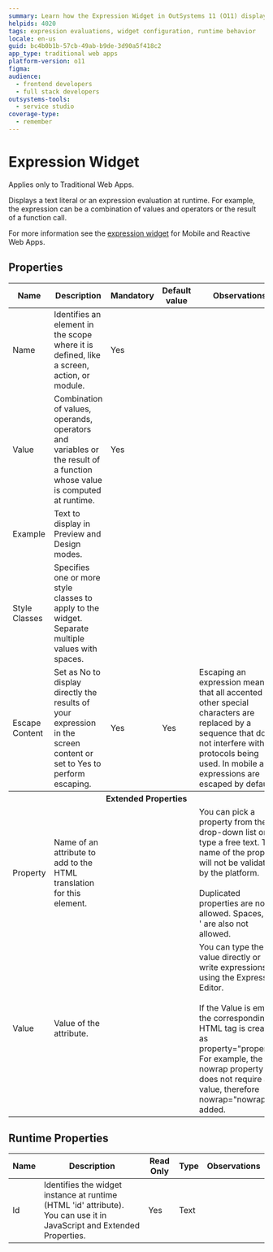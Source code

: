 ```yaml
---
summary: Learn how the Expression Widget in OutSystems 11 (O11) displays runtime text literals or expression evaluations in Traditional Web Apps.
helpids: 4020
tags: expression evaluations, widget configuration, runtime behavior
locale: en-us
guid: bc4b0b1b-57cb-49ab-b9de-3d90a5f418c2
app_type: traditional web apps
platform-version: o11
figma:
audience:
  - frontend developers
  - full stack developers
outsystems-tools:
  - service studio
coverage-type:
  - remember
---
```


# Expression Widget

<div class="info" markdown="1">

Applies only to Traditional Web Apps.

</div>

Displays a text literal or an expression evaluation at runtime. For example, the expression can be a combination of values and operators or the result of a function call.

<div class="info" markdown="1">

For more information see the [expression widget](../../lang/auto/servicestudio-plugin-nrwidgets-expression.md) for Mobile and Reactive Web Apps.

</div>

## Properties

<table markdown="1">
<thead>
<tr>
<th>Name</th>
<th>Description</th>
<th>Mandatory</th>
<th>Default value</th>
<th>Observations</th>
</tr>
</thead>
<tbody>
<tr>
<td title="Name">Name</td>
<td>Identifies an element in the scope where it is defined, like a screen, action, or module.</td>
<td>Yes</td>
<td></td>
<td></td>
</tr>
<tr>
<td title="Value">Value</td>
<td>Combination of values, operands, operators and variables or the result of a function whose value is computed at runtime.</td>
<td>Yes</td>
<td></td>
<td></td>
</tr>
<tr>
<td title="Example">Example</td>
<td>Text to display in Preview and Design modes.</td>
<td></td>
<td></td>
<td></td>
</tr>
<tr>
<td title="Style Classes">Style Classes</td>
<td>Specifies one or more style classes to apply to the widget. Separate multiple values with spaces.</td>
<td></td>
<td></td>
<td></td>
</tr>
<tr>
<td title="Escape Content">Escape Content</td>
<td>Set as No to display directly the results of your expression in the screen content or set to Yes to perform escaping.</td>
<td>Yes</td>
<td>Yes</td>
<td>Escaping an expression means that all accented and other special characters are replaced by a sequence that does not interfere with the protocols being used. In mobile apps expressions are escaped by default.</td>
</tr>
<tr >
<th colspan="5">Extended Properties</th>
</tr>
<tr>
<td title="Property">Property</td>
<td>Name of an attribute to add to the HTML translation for this element.</td>
<td></td>
<td></td>
<td>You can pick a property from the drop-down list or type a free text. The name of the property will not be validated by the platform.<br/><br/>Duplicated properties are not allowed. Spaces, " or ' are also not allowed.</td>
</tr>
<tr>
<td title="Value">Value</td>
<td>Value of the attribute.</td>
<td></td>
<td></td>
<td>You can type the value directly or write expressions using the Expression Editor.<br/><br/>If the Value is empty, the corresponding HTML tag is created as property="property". For example, the nowrap property does not require a value, therefore nowrap="nowrap" is added.</td>
</tr>
</tbody>
</table>

## Runtime Properties

<table markdown="1">
<thead>
<tr>
<th>Name</th>
<th>Description</th>
<th>Read Only</th>
<th>Type</th>
<th>Observations</th>
</tr>
</thead>
<tbody>
<tr>
<td>Id</td>
<td>Identifies the widget instance at runtime (HTML 'id' attribute). You can use it in JavaScript and Extended Properties.</td>
<td>Yes</td>
<td>Text</td>
<td></td>
</tr>
</tbody>
</table>

